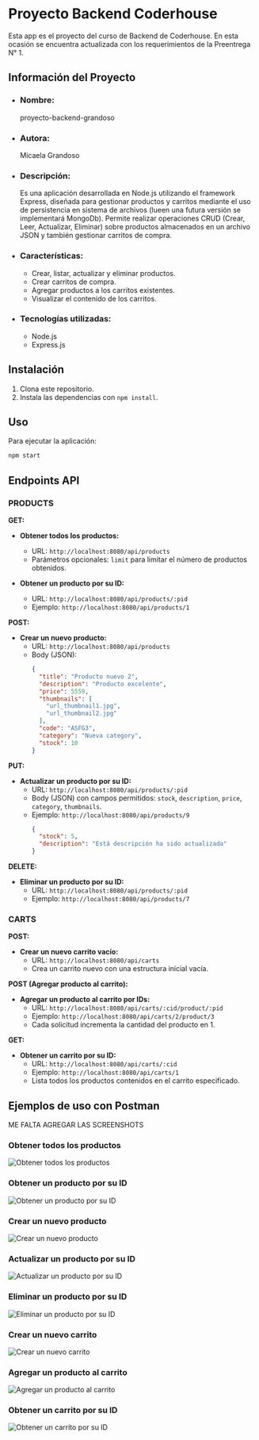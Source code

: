 # Proyecto Backend Coderhouse

Esta app es el proyecto del curso de Backend de Coderhouse. En esta ocasión se encuentra actualizada con los requerimientos de la Preentrega N° 1.

## Información del Proyecto

- ### Nombre:  
   proyecto-backend-grandoso

- ### Autora:
   Micaela Grandoso
   
- ### Descripción:

  Es una aplicación desarrollada en Node.js utilizando el framework Express, diseñada para gestionar productos y carritos mediante el uso de persistencia en sistema de archivos (lueen una futura versión se implementará MongoDb). Permite realizar operaciones CRUD (Crear, Leer, Actualizar, Eliminar) sobre productos almacenados en un archivo JSON y también gestionar carritos de compra.

- ### Características:
  - Crear, listar, actualizar y eliminar productos.
  - Crear carritos de compra.
  - Agregar productos a los carritos existentes.
  - Visualizar el contenido de los carritos.

- ### Tecnologías utilizadas:
  - Node.js
  - Express.js


## Instalación

1. Clona este repositorio.
2. Instala las dependencias con `npm install`.

## Uso

Para ejecutar la aplicación:

```bash
npm start

```
## Endpoints API

### PRODUCTS

**GET:**

- **Obtener todos los productos:**
  - URL: `http://localhost:8080/api/products`
  - Parámetros opcionales: `limit` para limitar el número de productos obtenidos.

- **Obtener un producto por su ID:**
  - URL: `http://localhost:8080/api/products/:pid`
  - Ejemplo: `http://localhost:8080/api/products/1`

**POST:**

- **Crear un nuevo producto:**
  - URL: `http://localhost:8080/api/products`
  - Body (JSON):
    ```json
    {
      "title": "Producto nuevo 2",
      "description": "Producto excelente",
      "price": 5559,
      "thumbnails": [
        "url_thumbnail1.jpg",
        "url_thumbnail2.jpg"
      ],
      "code": "ASFG3",
      "category": "Nueva category",
      "stock": 10
    }
    ```

**PUT:**

- **Actualizar un producto por su ID:**
  - URL: `http://localhost:8080/api/products/:pid`
  - Body (JSON) con campos permitidos: `stock`, `description`, `price`, `category`, `thumbnails`.
  - Ejemplo: `http://localhost:8080/api/products/9`
    ```json
    {
      "stock": 5,
      "description": "Está descripción ha sido actualizada"
    }
    ```

**DELETE:**

- **Eliminar un producto por su ID:**
  - URL: `http://localhost:8080/api/products/:pid`
  - Ejemplo: `http://localhost:8080/api/products/7`

### CARTS

**POST:**

- **Crear un nuevo carrito vacío:**
  - URL: `http://localhost:8080/api/carts`
  - Crea un carrito nuevo con una estructura inicial vacía.

**POST (Agregar producto al carrito):**

- **Agregar un producto al carrito por IDs:**
  - URL: `http://localhost:8080/api/carts/:cid/product/:pid`
  - Ejemplo: `http://localhost:8080/api/carts/2/product/3`
  - Cada solicitud incrementa la cantidad del producto en 1.

**GET:**

- **Obtener un carrito por su ID:**
  - URL: `http://localhost:8080/api/carts/:cid`
  - Ejemplo: `http://localhost:8080/api/carts/1`
  - Lista todos los productos contenidos en el carrito especificado.


## Ejemplos de uso con Postman
ME FALTA AGREGAR LAS SCREENSHOTS
### Obtener todos los productos

![Obtener todos los productos](screenshots/get_products.png)

### Obtener un producto por su ID

![Obtener un producto por su ID](screenshots/get_product_by_id.png)

### Crear un nuevo producto

![Crear un nuevo producto](screenshots/post_product.png)

### Actualizar un producto por su ID

![Actualizar un producto por su ID](screenshots/put_product.png)

### Eliminar un producto por su ID

![Eliminar un producto por su ID](screenshots/delete_product.png)

### Crear un nuevo carrito

![Crear un nuevo carrito](screenshots/post_cart.png)

### Agregar un producto al carrito

![Agregar un producto al carrito](screenshots/post_add_to_cart.png)

### Obtener un carrito por su ID

![Obtener un carrito por su ID](screenshots/get_cart_by_id.png)





 

